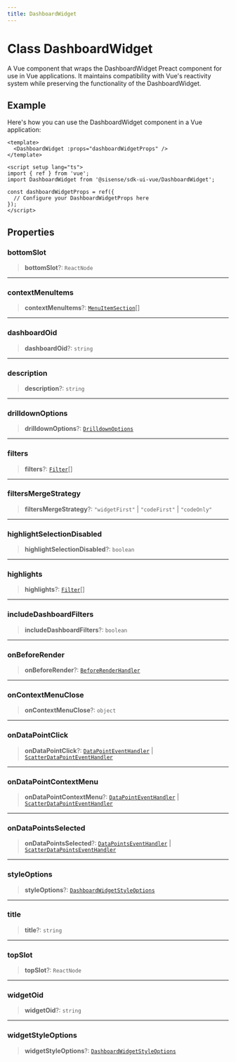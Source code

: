 ```yaml
---
title: DashboardWidget
---
```


# Class DashboardWidget

A Vue component that wraps the DashboardWidget Preact component for use in Vue applications.
It maintains compatibility with Vue's reactivity system while preserving the functionality of the DashboardWidget.

## Example

Here's how you can use the DashboardWidget component in a Vue application:
```vue
<template>
  <DashboardWidget :props="dashboardWidgetProps" />
</template>

<script setup lang="ts">
import { ref } from 'vue';
import DashboardWidget from '@sisense/sdk-ui-vue/DashboardWidget';

const dashboardWidgetProps = ref({
  // Configure your DashboardWidgetProps here
});
</script>
```

## Properties

### bottomSlot

> **bottomSlot**?: `ReactNode`

***

### contextMenuItems

> **contextMenuItems**?: [`MenuItemSection`](../../sdk-ui/type-aliases/type-alias.MenuItemSection.md)[]

***

### dashboardOid

> **dashboardOid**?: `string`

***

### description

> **description**?: `string`

***

### drilldownOptions

> **drilldownOptions**?: [`DrilldownOptions`](../../sdk-ui/type-aliases/type-alias.DrilldownOptions.md)

***

### filters

> **filters**?: [`Filter`](../../sdk-data/interfaces/interface.Filter.md)[]

***

### filtersMergeStrategy

> **filtersMergeStrategy**?: `"widgetFirst"` \| `"codeFirst"` \| `"codeOnly"`

***

### highlightSelectionDisabled

> **highlightSelectionDisabled**?: `boolean`

***

### highlights

> **highlights**?: [`Filter`](../../sdk-data/interfaces/interface.Filter.md)[]

***

### includeDashboardFilters

> **includeDashboardFilters**?: `boolean`

***

### onBeforeRender

> **onBeforeRender**?: [`BeforeRenderHandler`](../../sdk-ui/type-aliases/type-alias.BeforeRenderHandler.md)

***

### onContextMenuClose

> **onContextMenuClose**?: `object`

***

### onDataPointClick

> **onDataPointClick**?: [`DataPointEventHandler`](../../sdk-ui/type-aliases/type-alias.DataPointEventHandler.md) \| [`ScatterDataPointEventHandler`](../../sdk-ui/type-aliases/type-alias.ScatterDataPointEventHandler.md)

***

### onDataPointContextMenu

> **onDataPointContextMenu**?: [`DataPointEventHandler`](../../sdk-ui/type-aliases/type-alias.DataPointEventHandler.md) \| [`ScatterDataPointEventHandler`](../../sdk-ui/type-aliases/type-alias.ScatterDataPointEventHandler.md)

***

### onDataPointsSelected

> **onDataPointsSelected**?: [`DataPointsEventHandler`](../../sdk-ui/type-aliases/type-alias.DataPointsEventHandler.md) \| [`ScatterDataPointsEventHandler`](../../sdk-ui/type-aliases/type-alias.ScatterDataPointsEventHandler.md)

***

### styleOptions

> **styleOptions**?: [`DashboardWidgetStyleOptions`](../../sdk-ui/interfaces/interface.DashboardWidgetStyleOptions.md)

***

### title

> **title**?: `string`

***

### topSlot

> **topSlot**?: `ReactNode`

***

### widgetOid

> **widgetOid**?: `string`

***

### widgetStyleOptions

> **widgetStyleOptions**?: [`DashboardWidgetStyleOptions`](../../sdk-ui/interfaces/interface.DashboardWidgetStyleOptions.md)
